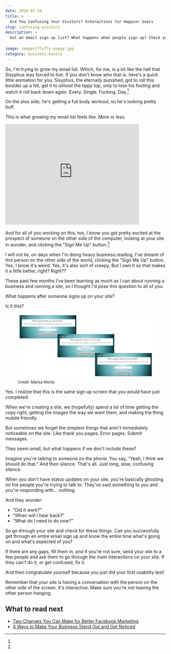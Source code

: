 ```yaml
---
date: 2016-07-24
title: >
  Are You Confusing Your Visitors? Interactions for Happier Users
slug: confusing-visitors
description: >
  Got an email sign up list? What happens when people sign up? Check your site flow to make sure you're not confusing site visitors.

image: images/fluffy-puppy.jpg
category: business-basics
---
```


So, I'm trying to grow my email list. Which, for me, is a lot like the hell that Sisyphus was forced to live. If you don't know who that is, here's a quick little animation for you. Sisyphus, the eternally punished, got to roll this boulder up a hill, get it to _almost_ the tippy top, only to lose his footing and watch it roll back down again. Every. Single. Fucking. Day.[^buff]

[^buff]:
  On the plus side, he's getting a full body workout, so he's looking pretty buff.

_This_ is what growing my email list feels like. More or less.

<div class="embed-container"><iframe src="https://www.youtube.com/embed/QcmJlXeyGxU?start=32&amp;end=45" width="420" height="315" frameborder="0" allowfullscreen="allowfullscreen"></iframe></div>

And for all of you working on this, too, I know you get pretty excited at the prospect of someone on the other side of the computer, looking at your site in wonder, and clicking the "Sign Me Up" button.[^creepy]

[^creepy]:
  I will not lie, on days when I'm doing heavy business reading, I've dreamt of this person on the other side of the world, clicking the "Sign Me Up" button. Yes, I know it's weird. Yes, it's also sort of creepy. But I own it so that makes it a little better, right? Right??

These past few months I've been learning as much as I can about running a business and running a site, so I thought I'd pose this question to all of you:

What happens after someone signs up on your site?

Is it this?

<figure class="figure figure--center figure--no-border">
  <img src="./images/sign-up-screens.png" alt="Sign-up screens." />
  <figcaption class="figure__caption">
    <small class="figure__attribution">
      Credit: 
      <span class="figure__attribution-link">
        Marisa Morby
      </span>
    </small>
  </figcaption>
</figure>

Yes. I realize that this is the same sign up screen that you would have just completed.

When we're creating a site, we (hopefully) spend a lot of time getting the copy right, getting the images the way we want them, and making the thing mobile friendly.

But sometimes we forget the simplest things that aren't immediately noticeable on the site. Like thank you pages. Error pages. Submit messages.

They seem small, but what happens if we don't include these?

Imagine you're talking to someone on the phone. You say, "Yeah, I think we should do that." And then silence. That's all. Just long, slow, confusing silence.

When you don't have status updates on your site, you're basically ghosting on the people you're trying to talk to. They've said something to you and you're responding with... nothing.

And they wonder:

- "Did it work?"
- "When will I hear back?"
- "What do I need to do now?"

So go through your site and check for these things. Can you successfully get through an entire email sign up and know the entire time what's going on and what's expected of you?

If there are any gaps, fill them in, and if you're not sure, send your site to a few people and ask them to go through the main interactions on your site. If they can't do it, or get confused, fix it.

And then congratulate yourself because you just did your first usability test!

Remember that your site is having a conversation with the person on the other side of the screen. It's interactive. Make sure you're not leaving the other person hanging.

## What to read next

- [Two Changes You Can Make for Better Facebook Marketing](/better-facebook-marketing/)
- [4 Ways to Make Your Business Stand Out and Get Noticed](/get-noticed/)
